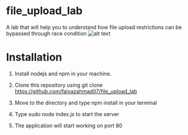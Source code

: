 # file_upload_lab
A lab that will help you to understand how file upload restrictions can be bypassed through race condition
![alt text](logo.png)

# Installation

1. Install nodejs and npm in your machine.

2. Clone this repository using git clone https://github.com/faiyazahmad07/file_upload_lab

3. Move to the directory and type npm install in your terminal

4. Type sudo node index.js to start the server

5. The application will start working on port 80

